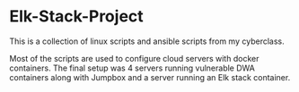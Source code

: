 # Elk-Stack-Project
This is a collection of linux scripts and ansible scripts from my cyberclass. 

Most of the scripts are used to configure cloud servers with docker containers. The final setup was 4 servers running vulnerable DWA containers along with Jumpbox and a server running an Elk stack container.
